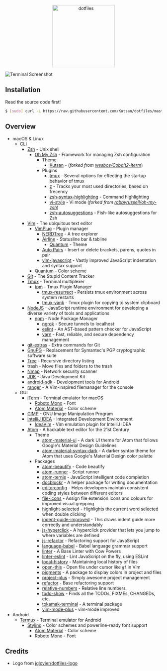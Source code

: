 <p align="center">
	<img alt="dotfiles" width="200" src="https://raw.githubusercontent.com/jglovier/dotfiles-logo/master/dotfiles-logo.png">
</p>

![Terminal Screenshot][screenshot]

## Installation

Read the source code first!

```bash
$ [sudo] curl -L https://raw.githubusercontent.com/Kutsan/dotfiles/master/.tools/install.sh | bash
```

## Overview

- macOS & Linux
	- CLI
		- [Zsh](http://www.zsh.org) - Unix shell
		    - [Oh My Zsh](https://github.com/robbyrussell/oh-my-zsh) - Framework for managing Zsh configuration
		        - Theme
		            - [Kutsan](https://github.com/Kutsan/dotfiles/blob/master/.oh-my-zsh/themes/kutsan.zsh-theme) - (_forked from [wesbos/Cobalt2-iterm](https://github.com/wesbos/Cobalt2-iterm)_)
		        - Plugins
		            - [tmux](https://github.com/robbyrussell/oh-my-zsh/wiki/Plugins#tmux) - Several options for effecting the startup behavior of tmux
		            - [z](https://github.com/robbyrussell/oh-my-zsh/tree/master/plugins/z) - Tracks your most used directories, based on frecency
		            - [zsh-syntax-highlighting](https://github.com/zsh-users/zsh-syntax-highlighting) - Command highlighting
		            - [vi-style](https://github.com/Kutsan/dotfiles/tree/master/.oh-my-zsh/custom/plugins/vi-style/vi-style.plugin.zsh) - Vi mode (_forked from [robbyrussell/oh-my-zsh](https://github.com/robbyrussell/oh-my-zsh/blob/master/plugins/vi-mode/vi-mode.plugin.zsh)_)
					- [zsh-autosuggestions](https://github.com/zsh-users/zsh-autosuggestions) - Fish-like autosuggestions for Zsh
		- [Vim](http://www.vim.org) - The ubiquitous text editor
		    - [VimPlug](https://github.com/junegunn/vim-plug) - Plugin manager
		        - [NERDTree](https://github.com/scrooloose/nerdtree) - A tree explorer
		        - [Airline](https://github.com/vim-airline/vim-airline) - Statusline bar & tabline
		            - [Quantum](https://github.com/tyrannicaltoucan/vim-quantum) - Theme
		        - [Auto Pairs](https://github.com/jiangmiao/auto-pairs) - Insert or delete brackets, parens, quotes in pair
		        - [vim-javascript](https://github.com/pangloss/vim-javascript) - Vastly improved JavaScript indentation and syntax support
		    - [Quantum](https://github.com/tyrannicaltoucan/vim-quantum) - Color scheme
		- [Git](https://git-scm.com) - The Stupid Content Tracker
		- [Tmux](https://tmux.github.io) - Terminal multiplexer
			- [tpm](https://github.com/tmux-plugins/tpm) - Tmux Plugin Manager
				- [tmux-resurrect](https://github.com/tmux-plugins/tmux-resurrect) - Persists tmux environment across system restarts
				- [tmux-yank](https://github.com/tmux-plugins/tmux-yank) - Tmux plugin for copying to system clipboard
		- [NodeJS](https://nodejs.org) - JavaScript runtime environment for developing a diverse variety of tools and applications
		  - [npm](https://www.npmjs.com) - Node Package Manager
		      - [ngrok](https://www.npmjs.com/package/ngrok) - Secure tunnels to localhost
			  - [eslint](https://www.npmjs.com/package/eslint) - An AST-based pattern checker for JavaScript
			  - [yarn](https://yarnpkg.com/) - Fast, reliable, and secure dependency management
		- [git-extras](https://github.com/tj/git-extras) - Extra commands for Git
		- [GnuPG](https://www.gnupg.org) - Replacement for Symantec's PGP cryptographic software suite
		- [Tree](http://mama.indstate.edu/users/ice/tree) - Recursive directory listing
		- trash - Move files and folders to the trash
		- [Nmap](https://nmap.org) - Network security scanner
		- [JDK](http://www.oracle.com) - Java Development Kit
		- [android-sdk](https://developer.android.com/studio/index.html) - Development tools for Android
		- [ranger](https://github.com/ranger/ranger) - A Vim-inspired filemanager for the console
	- GUI
		- [iTerm](https://www.iterm2.com) - Terminal emulator for macOS
			- [Roboto Mono](https://github.com/powerline/fonts) - Font
			- [Atom Material](https://github.com/Kutsan/dotfiles/blob/master/.config/iterm/AtomMaterial.itermcolors) - Color scheme
		- [GIMP](https://www.gimp.org) - GNU Image Manipulation Program
		- [IntelliJ IDEA](https://www.jetbrains.com/idea) - Integrated Development Environment
			- [IdeaVim](https://github.com/JetBrains/ideavim) - Vim emulation plugin for IntelliJ IDEA
		- [Atom](https://atom.io) - A hackable text editor for the 21st Century
			- Theme
				- [atom-material-ui](https://atom.io/packages/atom-material-ui) - A dark UI theme for Atom that follows Google's Material Design Guidelines
				- [atom-material-syntax-dark](https://atom.io/packages/atom-material-syntax-dark) - A darker syntax theme for Atom that uses Google's Material Design color palette
			- Packages
				- [atom-beautify](https://atom.io/packages/atom-beautify) - Code beautify
				- [atom-runner](https://atom.io/packages/atom-runner) - Script runner
				- [atom-ternjs](https://atom.io/packages/atom-ternjs) - JavaScript intelligent code completion
				- [docblockr](https://atom.io/packages/docblockr) - A helper package for writing documentation
				- [editorconfig](https://atom.io/packages/editorconfig) - Helps developers maintain consistent coding styles between different editors
				- [file-icons](https://atom.io/packages/file-icons) - Assign file extension icons and colours for improved visual grepping
				- [highlight-selected](https://atom.io/packages/highlight-selected) - Highlights the current word selected when double clicking
				- [indent-guide-improved](https://atom.io/packages/indent-guide-improved) - This draws indent guide more correctly and understandably
				- [js-hyperclick](https://atom.io/packages/js-hyperclick) - A hyperclick provider that lets you jump to where variables are defined
				- [js-refactor](https://atom.io/packages/js-refactor) - Refactoring support for JavaScript
				- [language-babel](https://atom.io/packages/js-refactor) - Babel language grammar support
				- [linter](https://atom.io/packages/linter) - A Base Linter with Cow Powers
				- [linter-eslint](https://atom.io/packages/linter-eslint) - Lint JavaScript on the fly, using ESLint
				- [local-history](https://atom.io/packages/local-history) - Maintaining local history of files
				- [open-this](https://atom.io/packages/open-this) - Open file under cursor like `gf` in Vim
				- [pigments](https://atom.io/packages/pigments) - A package to display colors in project and files
				- [project-plus](https://atom.io/packages/project-plus) - Simply awesome project management
				- [refactor](https://atom.io/packages/refactor) - Base refactoring support
				- [relative-numbers](https://atom.io/packages/relative-numbers) - Relative line numbers
				- [todo-show](https://atom.io/packages/todo-show) - Finds all the TODOs, FIXMEs, CHANGEDs, etc.
				- [tokamak-terminal](https://atom.io/packages/tokamak-terminal) - A terminal package
				- [vim-mode-plus](https://atom.io/packages/vim-mode-plus) - vim-mode improved
- Android
	- [Termux](https://play.google.com/store/apps/details?id=com.termux) - Terminal emulator for Android
		- [Styling](https://play.google.com/store/apps/details?id=com.termux.styling) - Color schemes and powerline-ready font support
			- [Atom Material](https://github.com/Kutsan/dotfiles/blob/master/.termux/colors.properties) - Color scheme
			- Roboto Mono - Font

## Credits

- Logo from [jglovier/dotfiles-logo](https://github.com/jglovier/dotfiles-logo)

[screenshot]: https://i.imgur.com/0Knfasb.png
